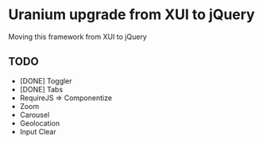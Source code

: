 # Uranium upgrade from XUI to jQuery

Moving this framework from XUI to jQuery

## TODO

* [DONE] Toggler
* [DONE] Tabs
* RequireJS => Componentize
* Zoom
* Carousel
* Geolocation
* Input Clear
